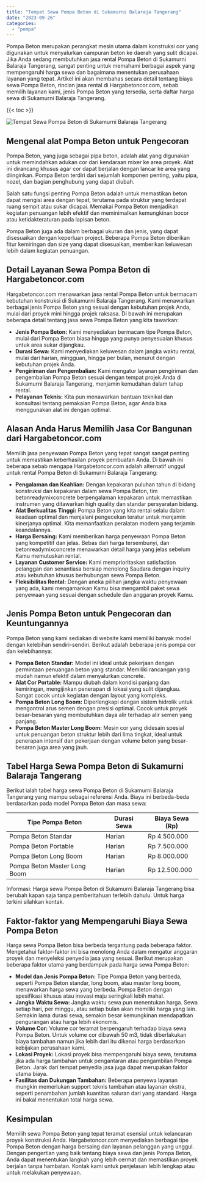 ```yaml
---
title: "Tempat Sewa Pompa Beton di Sukamurni Balaraja Tangerang"
date: "2023-09-26"
categories: 
  - "pompa"
---
```




Pompa Beton merupakan perangkat mesin utama dalam konstruksi cor yang digunakan untuk menyalurkan campuran beton ke daerah yang sulit dicapai. Jika Anda sedang membutuhkan jasa rental Pompa Beton di Sukamurni Balaraja Tangerang, sangat penting untuk memahami berbagai aspek yang mempengaruhi harga sewa dan bagaimana menentukan perusahaan layanan yang tepat. Artikel ini akan membahas secara detail tentang biaya sewa Pompa Beton, rincian jasa rental di Hargabetoncor.com, sebab memilih layanan kami, jenis Pompa Beton yang tersedia, serta daftar harga sewa di Sukamurni Balaraja Tangerang.

{{< toc >}}

![Tempat Sewa Pompa Beton di Sukamurni Balaraja Tangerang](https://hargareadymixid.github.io/pompa/concrete-pump%20(23).png)

## Mengenal alat Pompa Beton untuk Pengecoran

Pompa Beton, yang juga sebagai pipa beton, adalah alat yang digunakan untuk memindahkan adukan cor dari kendaraan mixer ke area proyek. Alat ini dirancang khusus agar cor dapat berjalan dengan lancar ke area yang diinginkan. Pompa Beton terdiri dari sejumlah komponen penting, yaitu pipa, nozel, dan bagian penghubung yang dapat diubah.

Salah satu fungsi penting Pompa Beton adalah untuk memastikan beton dapat mengisi area dengan tepat, terutama pada struktur yang terdapat ruang sempit atau sukar dicapai. Memakai Pompa Beton menjadikan kegiatan penuangan lebih efektif dan meminimalkan kemungkinan bocor atau ketidakteraturan pada lapisan beton.

Pompa Beton juga ada dalam berbagai ukuran dan jenis, yang dapat disesuaikan dengan keperluan project. Beberapa Pompa Beton diberikan fitur kemiringan dan size yang dapat disesuaikan, memberikan keluwesan lebih dalam kegiatan penuangan.

## Detail Layanan Sewa Pompa Beton di Hargabetoncor.com

Hargabetoncor.com menawarkan jasa rental Pompa Beton untuk bermacam kebutuhan konstruksi di Sukamurni Balaraja Tangerang. Kami menawarkan berbagai jenis Pompa Beton yang sesuai dengan kebutuhan projek Anda, mulai dari proyek mini hingga projek raksasa. Di bawah ini merupakan beberapa detail tentang jasa sewa Pompa Beton yang kita tawarkan:

- **Jenis Pompa Beton:** Kami menyediakan bermacam tipe Pompa Beton, mulai dari Pompa Beton biasa hingga yang punya penyesuaian khusus untuk area sukar dijangkau.
- **Durasi Sewa:** Kami menyediakan keluwesan dalam jangka waktu rental, mulai dari harian, mingguan, hingga per bulan, menurut dengan kebutuhan projek Anda.
- **Pengiriman dan Pengembalian:** Kami mengatur layanan pengiriman dan pengembalian Pompa Beton sesuai dengan tempat projek Anda di Sukamurni Balaraja Tangerang, menjamin kemudahan dalam tahap rental.
- **Pelayanan Teknis:** Kita pun menawarkan bantuan teknikal dan konsultasi tentang pemakaian Pompa Beton, agar Anda bisa menggunakan alat ini dengan optimal.

## Alasan Anda Harus Memilih Jasa Cor Bangunan dari Hargabetoncor.com

Memilih jasa penyewaan Pompa Beton yang tepat sangat sangat penting untuk memastikan keberhasilan proyek pembuatan Anda. Di bawah ini beberapa sebab mengapa Hargabetoncor.com adalah alternatif unggul untuk rental Pompa Beton di Sukamurni Balaraja Tangerang:

- **Pengalaman dan Keahlian:** Dengan kepakaran puluhan tahun di bidang konstruksi dan kepakaran dalam sewa Pompa Beton, tim betonreadymixconcrete berpengalaman kepakaran untuk memastikan instrumen yang ditawarkan high quality dan standar persyaratan bidang.
- **Alat Berkualitas Tinggi:** Pompa Beton yang kita rental selalu dalam keadaan optimal dan menjalani pengecekan teratur untuk menjamin kinerjanya optimal. Kita memanfaatkan peralatan modern yang terjamin keandalannya.
- **Harga Bersaing:** Kami memberikan harga penyewaan Pompa Beton yang kompetitif dan jelas. Bebas dari harga tersembunyi, dan betonreadymixconcrete menawarkan detail harga yang jelas sebelum Kamu memutuskan rental.
- **Layanan Customer Service:** Kami memprioritaskan satisfaction pelanggan dan senantiasa bersiap menolong Saudara dengan inquiry atau kebutuhan khusus berhubungan sewa Pompa Beton.
- **Fleksibilitas Rental:** Dengan aneka pilihan jangka waktu penyewaan yang ada, kami mengamankan Kamu bisa mengambil paket sewa penyewaan yang sesuai dengan schedule dan anggaran proyek Kamu.

## Jenis Pompa Beton untuk Pengecoran dan Keuntungannya

Pompa Beton yang kami sediakan di website kami memiliki banyak model dengan kelebihan sendiri-sendiri. Berikut adalah beberapa jenis pompa cor dan kelebihannya:

- **Pompa Beton Standar:** Model ini ideal untuk pekerjaan dengan permintaan penuangan beton yang standar. Memiliki rancangan yang mudah namun efektif dalam menyalurkan concrete.
- **Alat Cor Portable:** Mampu diubah dalam kondisi panjang dan kemiringan, mengijinkan penerapan di lokasi yang sulit dijangkau. Sangat cocok untuk kegiatan dengan layout yang kompleks.
- **Pompa Beton Long Boom:** Diperlengkapi dengan sistem hidrolik untuk mengontrol arus semen dengan presisi optimal. Cocok untuk proyek besar-besaran yang membutuhkan daya alir terhadap alir semen yang panjang.
- **Pompa Beton Master Long Boom:** Mesin cor yang didesain spesial untuk penuangan beton struktur lebih dari lima tingkat, ideal untuk penerapan intensif dan pekerjaan dengan volume beton yang besar-besaran juga area yang jauh.

## Tabel Harga Sewa Pompa Beton di Sukamurni Balaraja Tangerang

Berikut ialah tabel harga sewa Pompa Beton di Sukamurni Balaraja Tangerang yang mampu sebagai referensi Anda. Biaya ini berbeda-beda berdasarkan pada model Pompa Beton dan masa sewa:

| Tipe Pompa Beton | Durasi Sewa | Biaya Sewa (Rp) |
| --- | --- | --- |
| Pompa Beton Standar | Harian | Rp 4.500.000 |
| Pompa Beton Portable | Harian | Rp 7.500.000 |
| Pompa Beton Long Boom | Harian | Rp 8.000.000 |
| Pompa Beton Master Long Boom | Harian | Rp 12.500.000 |

Informasi: Harga sewa Pompa Beton di Sukamurni Balaraja Tangerang bisa berubah kapan saja tanpa pemberitahuan terlebih dahulu. Untuk harga terkini silahkan kontak.

## Faktor-faktor yang Mempengaruhi Biaya Sewa Pompa Beton

Harga sewa Pompa Beton bisa berbeda tergantung pada beberapa faktor. Mengetahui faktor-faktor ini bisa menolong Anda dalam mengatur anggaran proyek dan menyeleksi penyedia jasa yang sesuai. Berikut merupakan beberapa faktor utama yang berdampak pada harga sewa Pompa Beton:

- **Model dan Jenis Pompa Beton:** Tipe Pompa Beton yang berbeda, seperti Pompa Beton standar, long boom, atau master long boom, menawarkan harga sewa yang berbeda. Pompa Beton dengan spesifikasi khusus atau inovasi maju seringkali lebih mahal.
- **Jangka Waktu Sewa:** Jangka waktu sewa pun menentukan harga. Sewa setiap hari, per minggu, atau setiap bulan akan memiliki harga yang lain. Semakin lama durasi sewa, semakin besar kemungkinan mendapatkan pengurangan atau harga lebih ekonomis.
- **Volume Cor:** Volume cor teramat berpengaruh terhadap biaya sewa Pompa Beton. Untuk volume cor dibawah 50 m3, tidak diberlakukan biaya tambahan namun jika lebih dari itu dikenai harga berdasarkan kebijakan perusahaan kami.
- **Lokasi Proyek:** Lokasi proyek bisa mempengaruhi biaya sewa, terutama jika ada harga tambahan untuk pengantaran atau pengambilan Pompa Beton. Jarak dari tempat penyedia jasa juga dapat merupakan faktor utama biaya.
- **Fasilitas dan Dukungan Tambahan:** Beberapa penyewa layanan mungkin memerlukan support teknis tambahan atau layanan ekstra, seperti penambahan jumlah kuantitas saluran dari yang standard. Harga ini bakal menentukan total harga sewa.

## Kesimpulan

Memilih sewa Pompa Beton yang tepat teramat esensial untuk kelancaran proyek konstruksi Anda. Hargabetoncor.com menyediakan berbagai tipe Pompa Beton dengan harga bersaing dan layanan pelanggan yang unggul. Dengan pengertian yang baik tentang biaya sewa dan jenis Pompa Beton, Anda dapat menentukan langkah yang lebih cermat dan memastikan proyek berjalan tanpa hambatan. Kontak kami untuk penjelasan lebih lengkap atau untuk melakukan penyewaan.

